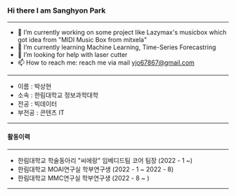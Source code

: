 ### Hi there I am Sanghyon Park

<hr>

- 🔭 I’m currently working on some project like Lazymax's musicbox which got idea from "MIDI Music Box from mitxela"
- 🌱 I’m currently learning Machine Learning, Time-Series Forecastring
- 🤔 I’m looking for help with laser cutter
- 📫 How to reach me: reach me via mail yjo67867@gmail.com

<hr>

- 이름 : 박상현
- 소속 : 한림대학교 정보과학대학
- 전공 : 빅데이터
- 부전공 : 콘텐츠 IT

<hr>

#### 활동이력

<hr>

- 한림대학교 학술동아리 "씨에랑" 임베디드팀 코어 팀장 (2022 - 1 ~)
- 한림대학교 MOAI연구실 학부연구생 (2022 - 1 ~ 2022 - 8)
- 한림대학교 MMC연구실 학부연구생 (2022 - 8 ~ )

<hr>

<!--
**CAKE31115/CAKE31115** is a ✨ _special_ ✨ repository because its `README.md` (this file) appears on your GitHub profile.

Here are some ideas to get you started:

- 🔭 I’m currently working on ...
- 🌱 I’m currently learning ...
- 👯 I’m looking to collaborate on ...
- 🤔 I’m looking for help with ...
- 💬 Ask me about ...
- 📫 How to reach me: ...
- 😄 Pronouns: ...
- ⚡ Fun fact: ...
-->
